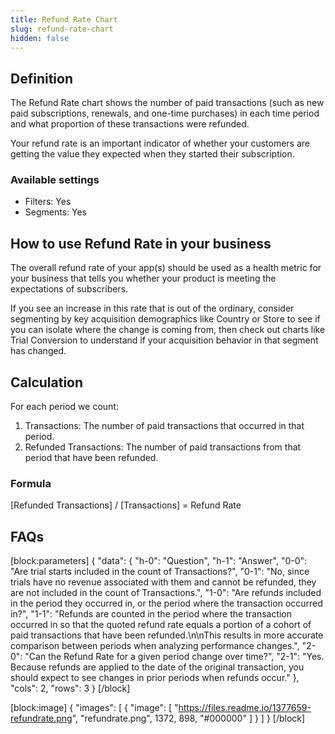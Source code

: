 ```yaml
---
title: Refund Rate Chart
slug: refund-rate-chart
hidden: false
---
```

## Definition
The Refund Rate chart shows the number of paid transactions (such as new paid subscriptions, renewals, and one-time purchases) in each time period and what proportion of these transactions were refunded. 

Your refund rate is an important indicator of whether your customers are getting the value they expected when they started their subscription.

### Available settings

* Filters: Yes
* Segments: Yes

## How to use Refund Rate in your business
The overall refund rate of your app(s) should be used as a health metric for your business that tells you whether your product is meeting the expectations of subscribers. 

If you see an increase in this rate that is out of the ordinary, consider segmenting by key acquisition demographics like Country or Store to see if you can isolate where the change is coming from, then check out charts like Trial Conversion to understand if your acquisition behavior in that segment has changed.

## Calculation
For each period we count: 

1. Transactions: The number of paid transactions that occurred in that period.
2. Refunded Transactions: The number of paid transactions from that period that have been refunded.

### Formula
[Refunded Transactions] / [Transactions] = Refund Rate

## FAQs
[block:parameters]
{
  "data": {
    "h-0": "Question",
    "h-1": "Answer",
    "0-0": "Are trial starts included in the count of Transactions?",
    "0-1": "No, since trials have no revenue associated with them and cannot be refunded, they are not included in the count of Transactions.",
    "1-0": "Are refunds included in the period they occurred in, or the period where the transaction occurred in?",
    "1-1": "Refunds are counted in the period where the transaction occurred in so that the quoted refund rate equals a portion of a cohort of paid transactions that have been refunded.\n\nThis results in more accurate comparison between periods when analyzing performance changes.",
    "2-0": "Can the Refund Rate for a given period change over time?",
    "2-1": "Yes. Because refunds are applied to the date of the original transaction, you should expect to see changes in prior periods when refunds occur."
  },
  "cols": 2,
  "rows": 3
}
[/block]

[block:image]
{
  "images": [
    {
      "image": [
        "https://files.readme.io/1377659-refundrate.png",
        "refundrate.png",
        1372,
        898,
        "#000000"
      ]
    }
  ]
}
[/block]